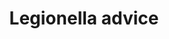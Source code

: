 ---
layout: link
link_url: https://www.hse.gov.uk/healthservices/legionella.htm
title: Legionella advice
source: Health & Safety Executive
card: Reduce the hot water temperature
petal: 
task: 
---